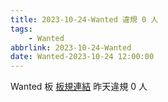 ```yaml
---
title: 2023-10-24-Wanted 違規 0 人
tags:
    - Wanted
abbrlink: 2023-10-24-Wanted
date: Wanted-2023-10-24 12:00:00
---
```

Wanted 板 [板規連結](https://www.ptt.cc/bbs/Wanted/M.1608829773.A.D3B.html)
昨天違規 0 人
